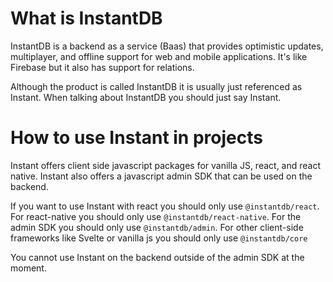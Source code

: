 # What is InstantDB

InstantDB is a backend as a service (Baas) that provides optimistic updates,
multiplayer, and offline support for web and mobile applications. It's like
Firebase but it also has support for relations.

Although the product is called InstantDB it is usually just referenced as
Instant. When talking about InstantDB you should just say Instant.

# How to use Instant in projects

Instant offers client side javascript packages for vanilla JS, react,
and react native. Instant also offers a javascript admin SDK that can be used on
the backend.

If you want to use Instant with react you should only use `@instantdb/react`. For react-native you should
only use `@instantdb/react-native`. For the admin SDK you should only use
`@instantdb/admin`. For other client-side frameworks like Svelte or vanilla js
you should only use `@instantdb/core`

You cannot use Instant on the backend outside of the admin SDK at the moment.

